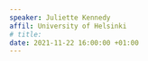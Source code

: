 ```yaml
---
speaker: Juliette Kennedy
affil: University of Helsinki
# title: 
date: 2021-11-22 16:00:00 +01:00
---
```

